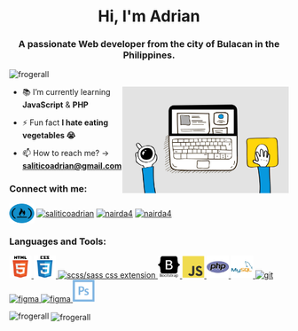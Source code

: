 <h1 align="center">Hi, I'm Adrian</h1>

<h3 align="center">A passionate Web developer from the city of Bulacan in the Philippines.</h3>
<p align="left"> <img src="https://komarev.com/ghpvc/?username=frogerall&label=Profile%20views&color=0e75b6&style=flat" alt="frogerall" /> </p>

<img align="right" alt="Coding" width="300" src="giphy.gif">

- 📚 I’m currently learning **JavaScript** & **PHP**

- ⚡ Fun fact **I hate eating vegetables 😭**

- 📫 How to reach me? -> **saliticoadrian@gmail.com**

<h3 align="left">Connect with me:</h3>
<p align="left">

<a href="https://www.freecodecamp.org/Frogerall" target="blank"><img align="center" src="fcc.svg" alt="frogerall" height="35" width="45" /></a>
<a href="https://twitter.com/saliticoadrian" target="blank"><img align="center" src="https://raw.githubusercontent.com/rahuldkjain/github-profile-readme-generator/master/src/images/icons/Social/twitter.svg" alt="saliticoadrian" height="30" width="40" /></a>
<a href="https://linkedin.com/in/nairda4" target="blank"><img align="center" src="https://raw.githubusercontent.com/rahuldkjain/github-profile-readme-generator/master/src/images/icons/Social/linked-in-alt.svg" alt="nairda4" height="30" width="40" /></a>
<a href="https://fb.com/nairda4" target="blank"><img align="center" src="https://raw.githubusercontent.com/rahuldkjain/github-profile-readme-generator/master/src/images/icons/Social/facebook.svg" alt="nairda4" height="30" width="40" /></a>

</p>

<h3 align="left">Languages and Tools:</h3>
<p align="left"> <a href="https://www.w3.org/html/" target="_blank" rel="noreferrer"> <img src="https://raw.githubusercontent.com/devicons/devicon/master/icons/html5/html5-original-wordmark.svg" alt="html5" width="40" height="40"/> </a><a href="https://www.w3schools.com/css/" target="_blank" rel="noreferrer"> <img src="https://raw.githubusercontent.com/devicons/devicon/master/icons/css3/css3-original-wordmark.svg" alt="css3" width="40" height="40"/> </a>
<a href="https://sass-lang.com/" target="_blank" rel="noreferrer"> <img src="https://sass-lang.com/assets/img/logos/logo.svg" alt="scss/sass css extension" width="40" height="40"/> </a> <a href="https://getbootstrap.com" target="_blank" rel="noreferrer"> <img src="https://raw.githubusercontent.com/devicons/devicon/master/icons/bootstrap/bootstrap-plain-wordmark.svg" alt="bootstrap" width="40" height="40"/> </a> <a href="https://developer.mozilla.org/en-US/docs/Web/JavaScript" target="_blank" rel="noreferrer"> <img src="https://raw.githubusercontent.com/devicons/devicon/master/icons/javascript/javascript-original.svg" alt="javascript" width="40" height="40"/> </a><a href="https://www.php.net" target="_blank" rel="noreferrer"> <img src="https://raw.githubusercontent.com/devicons/devicon/master/icons/php/php-original.svg" alt="php" width="40" height="40"/> </a> <a href="https://www.mysql.com/" target="_blank" rel="noreferrer"> <img src="https://raw.githubusercontent.com/devicons/devicon/master/icons/mysql/mysql-original-wordmark.svg" alt="mysql" width="40" height="40"/> </a><a href="https://git-scm.com/" target="_blank" rel="noreferrer"> <img src="https://www.vectorlogo.zone/logos/git-scm/git-scm-icon.svg" alt="git" width="40" height="40"/> </a>  <a href="https://www.figma.com/" target="_blank" rel="noreferrer"> <img src="https://www.vectorlogo.zone/logos/figma/figma-icon.svg" alt="figma" width="40" height="40"/> </a>
<a href="https://www.gimp.org/" target="_blank" rel="noreferrer"> <img src="https://upload.wikimedia.org/wikipedia/commons/4/45/The_GIMP_icon_-_gnome.svg" alt="figma" width="40" height="40"/> </a><a href="https://www.photoshop.com/en" target="_blank" rel="noreferrer"> <img src="https://raw.githubusercontent.com/devicons/devicon/master/icons/photoshop/photoshop-line.svg" alt="photoshop" width="40" height="40"/> </a> </p>

<p><img align="left" src="https://github-readme-stats.vercel.app/api/top-langs?username=frogerall&show_icons=true&locale=en&layout=compact" alt="frogerall" /></p>

<p>&nbsp;<img align="center" src="https://github-readme-stats.vercel.app/api?username=frogerall&show_icons=true&locale=en" alt="frogerall" /></p>
